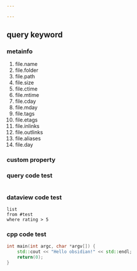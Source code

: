 ```yaml
---

---
```

## query keyword
### metainfo

1. file.name
2. file.folder
3. file.path
4. file.size
5. file.ctime
6. file.mtime
7. file.cday
8. file.mday
9. file.tags
10. file.etags
11. file.inlinks
12. file.outlinks
13. file.aliases
14. file.day
###  custom property


### query code test
```query

```
### dataview code test
```dataview
list 
from #test 
where rating > 5
```
### cpp code test
```c++
int main(int argc, char *argv[]) {
	std::cout << "Hello obsidian!" << std::endl;
	return(0);
}
```
